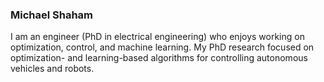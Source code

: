 ### Michael Shaham

I am an engineer (PhD in electrical engineering) who enjoys working on optimization, control, and machine learning. My PhD research focused on optimization- and learning-based algorithms for controlling autonomous vehicles and robots.
